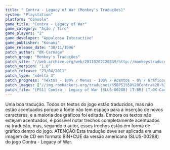 ```yaml
---
title: " Contra - Legacy of War (Monkey's Traduções)"
system: "Playstation"
platform: "Console"
game_title: "Contra - Legacy of War"
game_category: "Ação / Tiro"
game_players: "2"
game_developer: "Appaloosa Interactive"
game_publisher: "Konami"
game_release_date: "30/11/1996"
patch_author: "ØX-Carnage"
patch_group: "Monkey's Traduções"
patch_site: "//web.archive.org/web/20110202120839/http://monkeystraducoes.com/"
patch_version: "1.0"
patch_release: "23/04/2011"
patch_type: "xdelta 3"
patch_progress: "Textos - 100% / Menus - 100% / Acentos - 0% / Gráficos - 90%"
patch_images: ["//img.romhackers.org/traducoes/%5BPS1%5D%20Contra%20-%20Legacy%20of%20War%20-%20Monkey's%20Tradu%C3%A7%C3%B5es%20-%201.jpg","//img.romhackers.org/traducoes/%5BPS1%5D%20Contra%20-%20Legacy%20of%20War%20-%20Monkey's%20Tradu%C3%A7%C3%B5es%20-%202.jpg","//img.romhackers.org/traducoes/%5BPS1%5D%20Contra%20-%20Legacy%20of%20War%20-%20Monkey's%20Tradu%C3%A7%C3%B5es%20-%203.jpg"]
patch_file: "[PS1] Contra - Legacy of War [SLUS-00288] [T-BR] [T-ØX-Carnage G-Monkey's Traduções] [V-1.0 A-2011].zip"
---
```

Uma boa tradução. Todos os textos do jogo estão traduzidos, mas não estão acentuados porque a fonte não tem espaço para a inserção de novos caracteres, e a maioria dos gráficos foi editada. Embora os textos não estejam acentuados, é possível notar trechos completamente acentuados na tradução, mas, segundo o autor, esses trechos estão em forma de gráfico dentro do jogo. ATENÇÃO:Esta tradução deve ser aplicada em uma imagem de CD em formato BIN+CUE da versão americana (SLUS-00288) do jogo Contra - Legacy of War.